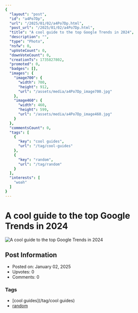 ```yaml
---
{
  "layout": "post",
  "id": "a4Po7Dp",
  "url": "/2025/01/02/a4Po7Dp.html",
  "post_url": "/2025/01/02/a4Po7Dp.html",
  "title": "A cool guide to the top Google Trends in 2024",
  "description": "",
  "type": "Photo",
  "nsfw": 0,
  "upVoteCount": 0,
  "downVoteCount": 0,
  "creationTs": 1735827802,
  "promoted": 0,
  "badges": [],
  "images": {
    "image700": {
      "width": 700,
      "height": 912,
      "url": "/assets/media/a4Po7Dp_image700.jpg"
    },
    "image460": {
      "width": 460,
      "height": 599,
      "url": "/assets/media/a4Po7Dp_image460.jpg"
    }
  },
  "commentsCount": 0,
  "tags": [
    {
      "key": "cool guides",
      "url": "/tag/cool-guides"
    },
    {
      "key": "random",
      "url": "/tag/random"
    }
  ],
  "interests": [
    "woah"
  ]
}
---
```


# A cool guide to the top Google Trends in 2024

![A cool guide to the top Google Trends in 2024](/assets/media/a4Po7Dp_image700.jpg)

## Post Information

- Posted on: January 02, 2025
- Upvotes: 0
- Comments: 0

### Tags

- [cool guides](/tag/cool guides)
- [random](/tag/random)
